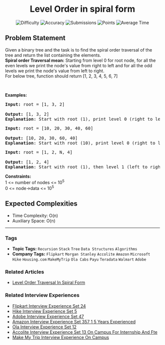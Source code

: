 <h1 align="center">Level Order in spiral form</h1>

<p align="center">
  <img alt="Difficulty" title="Difficulty" src="https://custom-icon-badges.demolab.com/badge/Difficulty: Easy-1F222E?style=for-the-badge&logoColor=white&logo=fire"/>
  <img alt="Accuracy" title="Accuracy" src="https://custom-icon-badges.demolab.com/badge/Accuracy: 36.43%25-1F222E?style=for-the-badge&logoColor=white&logo=target"/>
  <img alt="Submissions" title="Submissions" src="https://custom-icon-badges.demolab.com/badge/Submissions: 232K+-1F222E?style=for-the-badge&logoColor=white&logo=repo"/>
  <img alt="Points" title="Points" src="https://custom-icon-badges.demolab.com/badge/Points: 2-1F222E?style=for-the-badge&logoColor=white&logo=award"/>
  <img alt="Average Time" title="Average Time" src="https://custom-icon-badges.demolab.com/badge/Average%20Time: 20m-1F222E?style=for-the-badge&logoColor=white&logo=clock"/>
</p>

## Problem Statement

Given a binary tree and the task is to find the spiral order traversal of the tree and return the list containing the elements.<br><b>Spiral order Traversal mean:</b> Starting from level 0 for root node, for all the even levels we print the node's value from right to left and for all the odd levels we print the node's value from left to right. <br>For below tree, function should return [1, 2, 3, 4, 5, 6, 7]

<b> </b>

<b>Examples:</b>

<pre><b>Input: </b>root = [1, 3, 2]<br> <br><b>Output: </b>[1, 3, 2]<br><b>Explanation</b>: Start with root (1), print level 0 (right to left), then level 1 (left to right).</pre>

<pre><b>Input: </b>root = [10, 20, 30, 40, 60]<br><br><b>Output: </b>[10, 20, 30, 60, 40]<br><b>Explanation</b>: Start with root (10), print level 0 (right to left), level 1 (left to right), and continue alternating.</pre>

<pre><b>Input: </b>root = [1, 2, N, 4]<br>  <br><b>Output: </b>[1, 2, 4]<br><b>Explanation</b>: Start with root (1), then level 1 (left to right), then level 2 (right to left).</pre>

<b>Constraints:</b><br>1 <= number of nodes <= 10<sup>5</sup><br>0 <= node->data <= 10<sup>5</sup>

## Expected Complexities
- Time Complexity: O(n)
- Auxiliary Space: O(n)

<hr>

### Tags
- **Topic Tags:** `Recursion` `Stack` `Tree` `Data Structures` `Algorithms`
- **Company Tags:** `Flipkart` `Morgan Stanley` `Accolite` `Amazon` `Microsoft` `Hike` `Housing.com` `MakeMyTrip` `Ola Cabs` `Payu` `Teradata` `Walmart` `Adobe`

### Related Articles
- [Level Order Traversal In Spiral Form](https://www.geeksforgeeks.org/level-order-traversal-in-spiral-form/)

### Related Interview Experiences
- [Flipkart Interview Experience Set 24](https://www.geeksforgeeks.org/flipkart-interview-experience-set-24/)
- [Hike Interview Experience Set 5](https://www.geeksforgeeks.org/hike-interview-experience-set-5/)
- [Adobe Interview Experience Set 47](https://www.geeksforgeeks.org/adobe-interview-experience-set-47/)
- [Amazon Interview Experience Set 357 1 5 Years Experienced](https://www.geeksforgeeks.org/amazon-interview-experience-set-357-1-5-years-experienced/)
- [Ola Interview Experience Set 12](https://www.geeksforgeeks.org/ola-interview-experience-set-12/)
- [Accolite Interview Experience Set 13 On Campus For Internship And Fte](https://www.geeksforgeeks.org/accolite-interview-experience-set-13-on-campus-for-internship-and-fte/)
- [Make My Trip Interview Experience On Campus](https://www.geeksforgeeks.org/make-my-trip-interview-experience-on-campus/)
